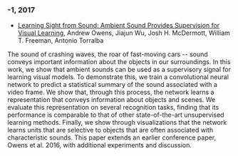 ### -1, 2017
- [Learning Sight from Sound: Ambient Sound Provides Supervision for Visual  Learning](http://arxiv.org/abs/1712.07271v1), Andrew Owens, Jiajun Wu, Josh H. McDermott, William T. Freeman, Antonio Torralba

The sound of crashing waves, the roar of fast-moving cars -- sound conveys
important information about the objects in our surroundings. In this work, we
show that ambient sounds can be used as a supervisory signal for learning
visual models. To demonstrate this, we train a convolutional neural network to
predict a statistical summary of the sound associated with a video frame. We
show that, through this process, the network learns a representation that
conveys information about objects and scenes. We evaluate this representation
on several recognition tasks, finding that its performance is comparable to
that of other state-of-the-art unsupervised learning methods. Finally, we show
through visualizations that the network learns units that are selective to
objects that are often associated with characteristic sounds. This paper
extends an earlier conference paper, Owens et al. 2016, with additional
experiments and discussion.
